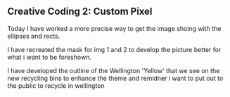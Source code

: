 ## Creative Coding 2: Custom Pixel

Today I have worked a more precise way to get the image shoing with the ellipses and rects.

I have recreated the mask for img 1 and 2 to develop the picture better for what i want to be foreshown.

I have developed the outline of the Wellington 'Yellow' that we see on the new recycling bins to enhance the theme and remidner i want to put out to the public to recycle in wellington